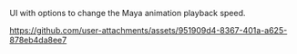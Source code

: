  UI with options to change the Maya animation playback speed.

https://github.com/user-attachments/assets/951909d4-8367-401a-a625-878eb4da8ee7
